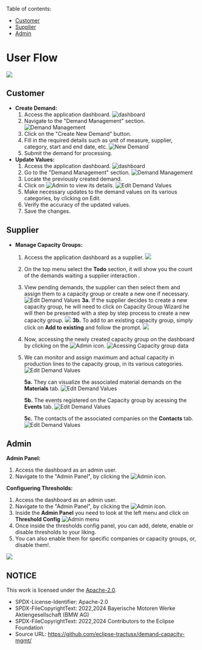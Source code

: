 Table of contents:
- [Customer](#customer)
- [Supplier](#supplier)
- [Admin](#admin)

# User Flow

<img src="images/userflow/login.gif?raw=true">

## Customer

- **Create Demand:** 
    1. Access the application dashboard.
![](images/userflow/customer-dashboard.png "dashboard")
    2. Navigate to the "Demand Management" section.
![](images/userflow/customer-demandmanagement.png "Demand Management")
    3. Click on the "Create New Demand" button.
    4. Fill in the required details such as unit of measure, supplier, category, start and end date, etc.
![](images/userflow/customer-demandmanagement-new.png "New Demand")
    6. Submit the demand for processing.
- **Update Values:** 
    1. Access the application dashboard.
    ![](images/userflow/customer-dashboard.png "dashboard")
    2. Go to the "Demand Management" section.
    ![](images/userflow/customer-demandmanagement.png "Demand Management")
    3. Locate the previously created demand.
    4. Click on ![](images/userflow/mag.png "Admin") to view its details.
        ![](images/userflow/customer-demandmanagement-edit.png "Edit Demand Values")
    5. Make necessary updates to the demand values on its various categories, by clicking on Edit.
    6. Verify the accuracy of the updated values.
    7. Save the changes.

## Supplier

- **Manage Capacity Groups:** 
    1. Access the application dashboard as a supplier.
    ![](images/userflow/supplier-dashboard.png "")
    2. On the top menu select the **Todo** section, it will show you the count of the demands waiting a supplier interaction .
    3. View pending demands, the supplier can then select them and assign them to a capacity group or create a new one if necessary.
    ![](images/userflow/supplier-todo.png "Edit Demand Values")
        **3a.** If the supplier decides to create a new capacity group, he will need to click on Capacity Group Wizard he will then be presented with a step by step process to create a new capacity group.
        <img src="images/userflow/supplier-wizard.gif?raw=true">
        **3b.** To add to an existing capacity group, simply click on **Add to existing** and follow the prompt.
        <img src="images/userflow/supplier-addto.gif?raw=true">
    4. Now, accessing the newly created capacity group on the dashboard by clicking on the ![](images/userflow/eye.png "Admin") icon.
    ![](images/userflow/supplier-newcreatedcg.png "Acessing Capacity group data")
    5. We can monitor and assign maximum and actual capacity in production lines to the capacity group, in its various categories.
    ![](images/userflow/supplier-createdcg.png "Edit Demand Values")

        **5a.** They can visualize the associated material demands on the **Materials** tab.
        ![](images/userflow/supplier-createdcg2.png "Edit Demand Values")

        **5b.** The events registered on the Capacity group by acessing the **Events** tab.
        ![](images/userflow/supplier-createdcg3.png "Edit Demand Values")

        **5c.** The contacts of the associated companies on the **Contacts** tab.
        ![](images/userflow/supplier-createdcg4.png "Edit Demand Values")

## Admin

**Admin Panel:**
1. Access the dashboard as an admin user.
2. Navigate to the "Admin Panel", by clicking the ![](images/userflow/adm.png "Admin") icon.


**Configuering Thresholds:**
1. Access the dashboard as an admin user.
2. Navigate to the "Admin Panel", by clicking the ![](images/userflow/adm.png "Admin") icon.
3. Inside the **Admin Panel** you need to look at the left menu and click on **Threshold Config** 
![](images/userflow/thresholds/1.png.png "Admin menu")
4. Once inside the thresholds config panel, you can add, delete, enable or disable thresholds to your liking. 
5. You can also enable them for specific companies or capacity groups, or, disable them!.

<img src="images/userflow/thresholds/flow.gif?raw=true">


## NOTICE

This work is licensed under the [Apache-2.0](https://www.apache.org/licenses/LICENSE-2.0).

- SPDX-License-Identifier: Apache-2.0
- SPDX-FileCopyrightText: 2022,2024 Bayerische Motoren Werke Aktiengesellschaft (BMW AG)
- SPDX-FileCopyrightText: 2022,2024 Contributors to the Eclipse Foundation
- Source URL: https://github.com/eclipse-tractusx/demand-capacity-mgmt/
